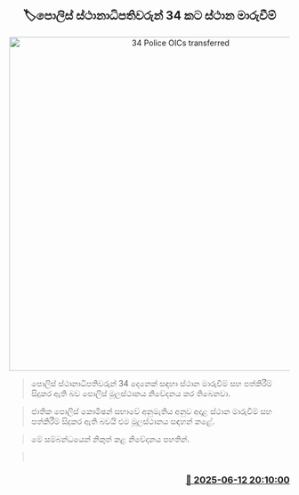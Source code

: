 <p align='center'><b><h2 align='center' title='34 Police OICs transferred'>🏷පොලිස් ස්ථානාධිපතිවරුන් 34 කට ස්ථාන මාරුවීම්</h2></b></p>
<p align='center'><img src='https://helakuru.sgp1.cdn.digitaloceanspaces.com/esana/images/lib/srilanka-police[1].jpg' width='600' alt='34 Police OICs transferred'></p>

> පොලිස් ස්ථානාධිපතිවරුන් 34 දෙනෙක් සඳහා ස්ථාන මාරුවීම් සහ පත්කිරීම් සිදුකර ඇති බව පොලිස් මූලස්ථානය නිවේදනය කර තිබෙනවා.

> ජාතික පොලිස් කොමිෂන් සභාවේ අනුමැතිය අනුව අදාළ ස්ථාන මාරුවීම් සහ පත්කිරීම් සිදුකර ඇති බවයි එම මූලස්ථානය සඳහන් කළේ.

> මේ සම්බන්ධයෙන් නිකුත් කළ නිවේදනය පහතින්.

>  



<h3 align='right'><a href='https://www.helakuru.lk/esana/p/110947/'>📅 2025-06-12 20:10:00</a></h3>
